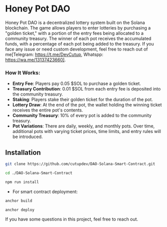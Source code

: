# Honey Pot DAO

Honey Pot DAO is a decentralized lottery system built on the Solana blockchain. The game allows players to enter lotteries by purchasing a "golden ticket," with a portion of the entry fees being allocated to a community treasury. The winner of each pot receives the accumulated funds, with a percentage of each pot being added to the treasury. If you face any issue or need custom development, feel free to reach out of me[Telegram: https://t.me/DevCutup, Whatspp: https://wa.me/13137423660].

### How It Works:

- **Entry Fee**: Players pay 0.05 $SOL to purchase a golden ticket.
- **Treasury Contribution**: 0.01 $SOL from each entry fee is deposited into the community treasury.
- **Staking**: Players stake their golden ticket for the duration of the pot.
- **Lottery Draw**: At the end of the pot, the wallet holding the winning ticket receives the entire pot's contents.
- **Community Treasury**: 10% of every pot is added to the community treasury.
- **Pot Variations**: There are daily, weekly, and monthly pots. Over time, additional pots with varying ticket prices, time limits, and entry rules will be introduced.


## Installation

```bash
git clone https://github.com/cutupdev/DAO-Solana-Smart-Contract.git
```

```bash
cd ./DAO-Solana-Smart-Contract
```

```bash
npm run install
```

- For smart contract deployment:
```bash
anchor build
```

```bash
anchor deploy
```

If you have some questions in this project, feel free to reach out.

